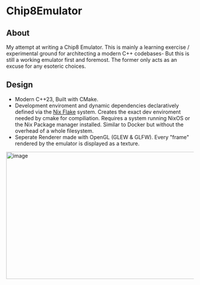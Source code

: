 # Chip8Emulator
## About
My attempt at writing a Chip8 Emulator. This is mainly a learning exercise / experimental ground
for architecting a modern C++ codebases- But this is still a working emulator first and foremost. The former
only acts as an excuse for any esoteric choices.
## Design
- Modern C++23, Built with CMake.
- Development enviroment and dynamic dependencies declaratively defined via the [Nix Flake](https://wiki.nixos.org/wiki/Flakes) system. Creates the exact dev enviroment needed by
cmake for compiliation. Requires a system running NixOS or the Nix Package manager installed. Similar to Docker but without the overhead of a whole filesystem.
- Seperate Renderer made with OpenGL (GLEW & GLFW). Every "frame" rendered by the emulator is displayed as a texture.

<img width="640" height="342" alt="image" src="https://github.com/user-attachments/assets/ef8edf75-f3c8-4076-bfb2-91e30e81b4d9" />


